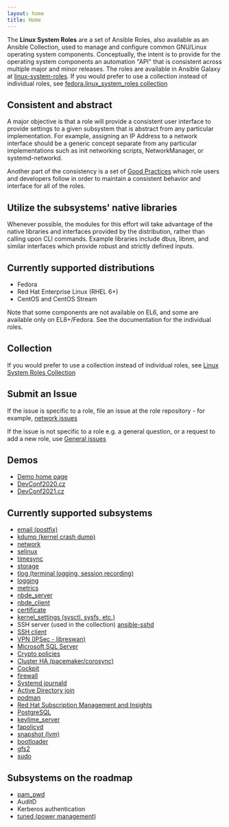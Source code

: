 ```yaml
---
layout: home
title: Home
---
```


The **Linux System Roles** are a set of Ansible Roles, also available as an
Ansible Collection, used to manage and configure common GNU/Linux operating
system components. Conceptually, the intent is to provide for the operating
system components an automation "API" that is consistent across multiple major
and minor releases. The roles are available in Ansible Galaxy at
[linux-system-roles](https://galaxy.ansible.com/ui/standalone/namespaces/4114).  If you
would prefer to use a collection instead of individual roles, see
[fedora.linux_system_roles collection](https://galaxy.ansible.com/ui/repo/published/fedora/linux_system_roles)

## Consistent and abstract

A major objective is that a role will provide a consistent user interface to
provide settings to a given subsystem that is abstract from any particular
implementation.  For example, assigning an IP Address to a network interface
should be a generic concept separate from any particular implementations such
as init networking scripts, NetworkManager, or systemd-networkd.

Another part of the consistency is a set of [Good
Practices](https://github.com/redhat-cop/automation-good-practices)
which role users and developers follow in order to maintain a consistent
behavior and interface for all of the roles.

## Utilize the subsystems' native libraries

Whenever possible, the modules for this effort will take advantage of the
native libraries and interfaces provided by the distribution, rather than
calling upon CLI commands.  Example libraries include dbus, libnm, and similar
interfaces which provide robust and strictly defined inputs.

## Currently supported distributions

- Fedora
- Red Hat Enterprise Linux (RHEL 6+)
- CentOS and CentOS Stream

Note that some components are not available on EL6, and some are available
only on EL8+/Fedora.  See the documentation for the individual roles.

## Collection

If you would prefer to use a collection instead of individual roles, see
[Linux System Roles Collection](https://galaxy.ansible.com/ui/repo/published/fedora/linux_system_roles)

## Submit an Issue

If the issue is specific to a role, file an issue at the role repository - for example, [network issues](https://github.com/linux-system-roles/network/issues/new/choose)

If the issue is not specific to a role e.g. a general question, or a request to add a new role, use [General issues](https://github.com/linux-system-roles/linux-system-roles.github.io/issues/new)

## Demos

* [Demo home page](https://github.com/linux-system-roles/linux-system-roles.github.io/tree/master/demo)
* [DevConf2020.cz](https://github.com/linux-system-roles/linux-system-roles.github.io/tree/master/demo/devconf-demo)
* [DevConf2021.cz](https://github.com/linux-system-roles/linux-system-roles.github.io/tree/master/demo/devconf2021-cz-demo/)

## Currently supported subsystems

- [email (postfix)](https://galaxy.ansible.com/ui/standalone/roles/linux-system-roles/postfix/)
- [kdump (kernel crash dump)](https://galaxy.ansible.com/ui/standalone/roles/linux-system-roles/kdump/)
- [network](https://galaxy.ansible.com/ui/standalone/roles/linux-system-roles/network/)
- [selinux](https://galaxy.ansible.com/ui/standalone/roles/linux-system-roles/selinux/)
- [timesync](https://galaxy.ansible.com/ui/standalone/roles/linux-system-roles/timesync/)
- [storage](https://galaxy.ansible.com/ui/standalone/roles/linux-system-roles/storage/)
- [tlog (terminal logging, session recording)](https://galaxy.ansible.com/ui/standalone/roles/linux-system-roles/tlog/)
- [logging](https://galaxy.ansible.com/ui/standalone/roles/linux-system-roles/logging/)
- [metrics](https://galaxy.ansible.com/ui/standalone/roles/linux-system-roles/metrics/)
- [nbde_server](https://galaxy.ansible.com/ui/standalone/roles/linux-system-roles/nbde_server/)
- [nbde_client](https://galaxy.ansible.com/ui/standalone/roles/linux-system-roles/nbde_client/)
- [certificate](https://galaxy.ansible.com/ui/standalone/roles/linux-system-roles/certificate/)
- [kernel_settings (sysctl, sysfs, etc.)](https://galaxy.ansible.com/ui/standalone/roles/linux-system-roles/kernel_settings/)
- SSH server (used in the collection) [ansible-sshd](https://github.com/willshersystems/ansible-sshd/)
- [SSH client](https://galaxy.ansible.com/ui/standalone/roles/linux-system-roles/ssh/)
- [VPN (IPSec - libreswan)](https://galaxy.ansible.com/ui/standalone/roles/linux-system-roles/vpn/)
- [Microsoft SQL Server](https://galaxy.ansible.com/ui/repo/published/microsoft/sql/)
- [Crypto policies](https://galaxy.ansible.com/ui/standalone/roles/linux-system-roles/crypto_policies/)
- [Cluster HA (pacemaker/corosync)](https://galaxy.ansible.com/ui/standalone/roles/linux-system-roles/ha_cluster/)
- [Cockpit](https://galaxy.ansible.com/ui/standalone/roles/linux-system-roles/cockpit/)
- [firewall](https://galaxy.ansible.com/ui/standalone/roles/linux-system-roles/firewall/)
- [Systemd journald](https://galaxy.ansible.com/ui/standalone/roles/linux-system-roles/journald/)
- [Active Directory join](https://galaxy.ansible.com/ui/standalone/roles/linux-system-roles/ad_integration/)
- [podman](https://galaxy.ansible.com/ui/standalone/roles/linux-system-roles/podman)
- [Red Hat Subscription Management and Insights](https://galaxy.ansible.com/ui/standalone/roles/linux-system-roles/rhc)
- [PostgreSQL](https://galaxy.ansible.com/ui/standalone/roles/linux-system-roles/postgresql/)
- [keylime_server](https://galaxy.ansible.com/ui/standalone/roles/linux-system-roles/keylime_server/)
- [fapolicyd](https://galaxy.ansible.com/ui/standalone/roles/linux-system-roles/fapolicyd/)
- [snapshot (lvm)](https://galaxy.ansible.com/ui/standalone/roles/linux-system-roles/snapshot/)
- [bootloader](https://galaxy.ansible.com/ui/standalone/roles/linux-system-roles/bootloader/)
- [gfs2](https://galaxy.ansible.com/ui/standalone/roles/linux-system-roles/gfs2/)
- [sudo](https://galaxy.ansible.com/ui/standalone/roles/linux-system-roles/sudo/)

## Subsystems on the roadmap

- [pam_pwd](https://github.com/linux-system-roles/pam_pwd/)
- AuditD
- Kerberos authentication
- [tuned (power management)](https://github.com/linux-system-roles/tuned/)
